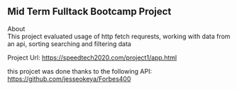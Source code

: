 ## Mid Term Fulltack Bootcamp Project

About</br>
This project evaluated usage of http fetch requrests, working with data from an api, sorting searching and filtering data <br/>

Project Url: https://speedtech2020.com/project1/app.html

this projcet was done thanks to the following API: <br/>
https://github.com/jesseokeya/Forbes400
